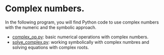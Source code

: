 # Complex numbers.

In the following program, you will find Python code to use complex numbers with the numeric and the symbolic approach.

- [complex_op.py](complex_op.py): basic numerical operations with complex numbers.
- [solve_complex.py](solve_complex.py): working symbolically with complex numbres and solving equations with complex roots.

